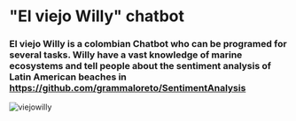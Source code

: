 # "El viejo Willy" chatbot 

### El viejo Willy is a colombian Chatbot who can be programed for several tasks. Willy have a vast knowledge of marine ecosystems and tell people about the sentiment analysis of Latin American beaches in https://github.com/grammaloreto/SentimentAnalysis


![viejowilly](https://user-images.githubusercontent.com/91697343/157913570-eb311dff-ea2a-4c49-91e1-2b7edf27856d.PNG)



